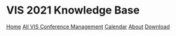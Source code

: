 # VIS 2021 Knowledge Base

[Home](index.md)
[All VIS Conference Management]()
[Calendar](calendar.md)
[About](about.md)
[Download](download.md)